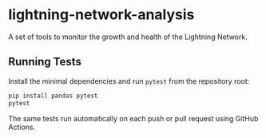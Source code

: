 # lightning-network-analysis
A set of tools to monitor the growth and health of the Lightning Network.

## Running Tests

Install the minimal dependencies and run `pytest` from the repository root:

```bash
pip install pandas pytest
pytest
```

The same tests run automatically on each push or pull request using GitHub Actions.
